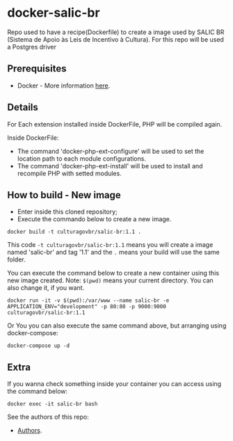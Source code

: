 # docker-salic-br

Repo used to have a recipe(Dockerfile) to create a image used by SALIC BR (Sistema de Apoio às Leis de Incentivo à Cultura).
For this repo will be used a Postgres driver

## Prerequisites
* Docker - More information [here](http://pt.slideshare.net/vinnyfs89/docker-essa-baleia-vai-te-conquistar?qid=aed7b752-f313-4515-badd-f3bf811c8a35&v=&b=&from_search=1).

## Details

For Each extension installed inside DockerFile, PHP will be compiled again.

Inside DockerFile:
* The command 'docker-php-ext-configure' will be used to set the location path to each module configurations.
* The command 'docker-php-ext-install' will be used to install and recompile PHP with setted modules. 

## How to build - New image
* Enter inside this cloned repository;
* Execute the commando below to create a new image.

```
docker build -t culturagovbr/salic-br:1.1 .
```

This code `-t culturagovbr/salic-br:1.1` means you will create a image named 'salic-br' and tag '1.1' and the `.` means your build will use the same folder.

You can execute the command below to create a new container using this new image created. Note: `$(pwd)` means your current directory. You can also change it, if you want.
```
docker run -it -v $(pwd):/var/www --name salic-br -e APPLICATION_ENV="development" -p 80:80 -p 9000:9000 culturagovbr/salic-br:1.1
```

Or You you can also execute the same command above, but arranging using docker-compose:
```
docker-compose up -d
```

## Extra

If you wanna check something inside your container you can access using the command below:
```
docker exec -it salic-br bash
```

See the authors of this repo:
* [Authors](./Authors.md).
